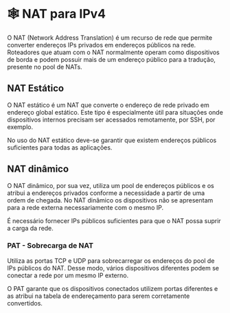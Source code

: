 # 🕸️ NAT para IPv4

O NAT (Network Address Translation) é um recurso de rede que permite converter endereços IPs privados em endereços públicos na rede. Roteadores que atuam com o NAT normalmente operam como dispositivos de borda e podem possuir mais de um endereço público para a tradução, presente no pool de NATs.

## NAT Estático

O NAT estático é um NAT que converte o endereço de rede privado em endereço global estático. Este tipo é especialmente útil para situações onde dispositivos internos precisam ser acessados remotamente, por SSH, por exemplo.

No uso do NAT estático deve-se garantir que existem endereços públicos suficientes para todas as aplicações.

## NAT dinâmico

O NAT dinâmico, por sua vez, utiliza um pool de endereços públicos e os atribui a endereços privados conforme a necessidade a partir de uma ordem de chegada. No NAT dinâmico os dispositivos não se apresentam para a rede externa necessariamente com o mesmo IP.

É necessário fornecer IPs públicos suficientes para que o NAT possa suprir a carga da rede.

### PAT - Sobrecarga de NAT

Utiliza as portas TCP e UDP para sobrecarregar os endereços do pool de IPs públicos do NAT. Desse modo, vários dispositivos diferentes podem se conectar a rede por um mesmo IP externo.

O PAT garante que os dispositivos conectados utilizem portas diferentes e as atribui na tabela de endereçamento para serem corretamente convertidos.
